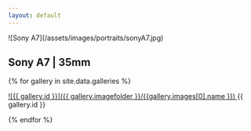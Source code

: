 ```yaml
---
layout: default
---
```


<div class="portrait" markdown="1">
  ![Sony A7](/assets/images/portraits/sonyA7.jpg)
  <h2> Sony A7 | 35mm  </h2>
</div>

<div class="album-container">

{% for gallery in site.data.galleries %}

  <div class="album" markdown="1">
  <a href="albums/{{ gallery.id }}.html">
  ![{{ gallery.id }}]({{ gallery.imagefolder }}/{{gallery.images[0].name }})
  </a>
    {{ gallery.id }}
  </div>

{% endfor %}

</div>
